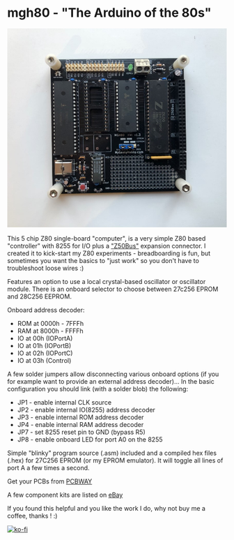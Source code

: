 # mgh80 - "The Arduino of the 80s"

![picture of v1.0](https://github.com/Kris-Sekula/mgh80/blob/main/mgh80_v1.3_front.jpg)

This 5 chip Z80 single-board "computer", is a very simple Z80 based "controller" with 8255 for I/O plus a ["Z50Bus"](http://linc.no/products/z50bus/) expansion connector. I created it to kick-start my Z80 experiments - breadboarding is fun, but sometimes you want the basics to "just work" so you don't have to troubleshoot loose wires :) 

Features an option to use a local crystal-based oscillator or oscillator module. There is an onboard selector to choose between 27c256 EPROM and 28C256 EEPROM.

Onboard address decoder:
* ROM at 0000h - 7FFFh
* RAM at 8000h - FFFFh
* IO at 00h (IOPortA)
* IO at 01h (IOPortB)
* IO at 02h (IOPortC)
* IO at 03h (Control)

A few solder jumpers allow disconnecting various onboard options (if you for example want to provide an external address decoder)... In the basic configuration you should link (with a solder blob) the following:
* JP1 - enable internal CLK source
* JP2 - enable internal IO(8255) address decoder
* JP3 - enable internal ROM address decoder
* JP4 - enable internal RAM address decoder
* JP7 - set 8255 reset pin to GND (bypass R5)
* JP8 - enable onboard LED for port A0 on the 8255

Simple "blinky" program source (.asm) included and a compiled hex files (.hex) for 27C256 EPROM (or my EPROM emulator). It will toggle all lines of port A a few times a second.

Get your PCBs from [PCBWAY](https://www.pcbway.com/project/shareproject/mgh80___the_Arduino_of_the_80s__simple_z80_based__microcontroller____sbc_.html)

A few component kits are listed on [eBay](https://www.ebay.com/sch/avr4sale/m.html?_nkw=&_armrs=1&_ipg=&_from=)

If you found this helpful and you like the work I do, why not buy me a coffee, thanks ! :)

[![ko-fi](https://www.ko-fi.com/img/githubbutton_sm.svg)](https://ko-fi.com/R6R52KGCD)
